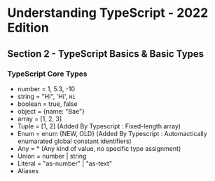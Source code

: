 # Understanding TypeScript - 2022 Edition

## Section 2 - TypeScript Basics & Basic Types

### TypeScript Core Types

- number = 1, 5.3, -10
- string = "Hi", 'Hi', `Hi`
- boolean = true, false
- object = {name: "Bae"}
- array = [1, 2, 3]
- Tuple = [1, 2] (Added By Typescript : Fixed-length array)
- Enum = enum {NEW, OLD} (Added By Typescript : Automactically enumarated global constant identifiers)
- Any = \* (Any kind of value, no specific type assignment)
- Union = number | string
- Literal = "as-number" | "as-text"
- Aliases
